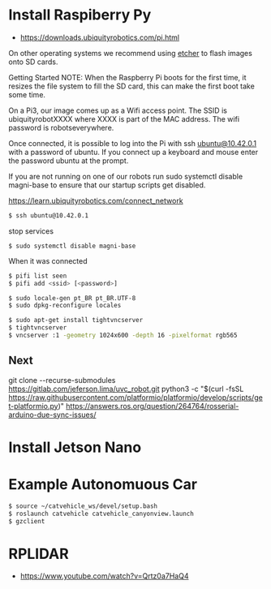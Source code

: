# Install Raspiberry Py

* https://downloads.ubiquityrobotics.com/pi.html

On other operating systems we recommend using [etcher](https://etcher.io/) to flash images onto SD cards.

Getting Started
NOTE: When the Raspberry Pi boots for the first time, it resizes the file system to fill the SD card, this can make the first boot take some time.

On a Pi3, our image comes up as a Wifi access point. The SSID is ubiquityrobotXXXX where XXXX is part of the MAC address. The wifi password is robotseverywhere.

Once connected, it is possible to log into the Pi with ssh ubuntu@10.42.0.1 with a password of ubuntu. If you connect up a keyboard and mouse enter the password ubuntu at the prompt.

If you are not running on one of our robots run sudo systemctl disable magni-base to ensure that our startup scripts get disabled.


https://learn.ubiquityrobotics.com/connect_network

```bash
$ ssh ubuntu@10.42.0.1
```

stop services
```
$ sudo systemctl disable magni-base
```


When it was connected

```bash
$ pifi list seen
$ pifi add <ssid> [<password>]
```

```bash
$ sudo locale-gen pt_BR pt_BR.UTF-8
$ sudo dpkg-reconfigure locales
```
```bash
$ sudo apt-get install tightvncserver
$ tightvncserver
$ vncserver :1 -geometry 1024x600 -depth 16 -pixelformat rgb565
```

## Next
git clone --recurse-submodules https://gitlab.com/jeferson.lima/uvc_robot.git
python3 -c "$(curl -fsSL https://raw.githubusercontent.com/platformio/platformio/develop/scripts/get-platformio.py)"
https://answers.ros.org/question/264764/rosserial-arduino-due-sync-issues/

# Install Jetson Nano


# Example Autonomuous Car
```bash
$ source ~/catvehicle_ws/devel/setup.bash
$ roslaunch catvehicle catvehicle_canyonview.launch
$ gzclient
```



# RPLIDAR

* https://www.youtube.com/watch?v=Qrtz0a7HaQ4